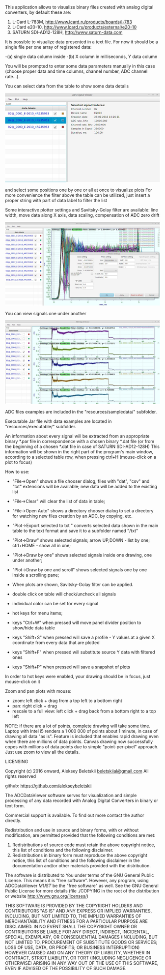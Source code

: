 This application allows to visualize binary files created with analog digital converters,
by default these are:

1. L-Card L-783M, http://www.lcard.ru/products/boards/l-783
2. L-Card e20-10, http://www.lcard.ru/products/external/e20-10
3. SATURN SDI-AD12-128H, http://www.saturn-data.com

It is possible to visualize data presented in a text file.
For now it should be a single file per one array of registered data:

 -(a) single data column inside
 -(b) X column in milliseconds, Y data column
 
You will be prompted to enter some data parameters manually in this case
 (choose proper data and time columns, channel number, ADC channel rate...).

You can select data from the table to show some data details

![controlWindow](resources/jpg/mainWindow.jpg)

and select some positions one by one or all at once to visualize plots
For more convenience the filter above the table can be utilized,
just insert a proper string with part of data label to filter the list

Some interactive plotter settings and Savitsky-Golay filter are available:
line width, move data along X axis, data scaling,
compensation of ADC zero drift

![plot](resources/jpg/PlotterSettingsAndSGfilter.jpg)

You can view signals one under another

![plot](resources/jpg/drawingOneByOne.jpg)

ADC files examples are included in the "resources/sampledata/" subfolder.

Executable Jar file with data examples are located in "resources/executable/" subfolder.

An information about every signal will be extracted from an appropriate
binary *.par file  in correspondence with a chosen binary *.dat file
(or from the beginning of a chosen *.dat file in case of SATURN SDI-AD12-128H)
This information will be shown in the right part of the program's main window,
according to a selected  table row, when pressing ctrl+H
(mouse-click on a plot to focus)


How to use:

   - "File->Open"               shows a file chooser dialog, files with "dat", "csv" and "txt"
                                extensions will be available;
                                new data will be added to the existing list
   - "File->Clear"              will clear the list of data in table;                                 
   - "File->Open Auto"          shows a directory chooser dialog to set a directory
                                for watching new files creation by an ADC, by copying, etc.

   - "Plot->Export selected to txt "     converts selected data shown in the main table
                                    to the text format and save it to a subfolder named "<source>/txt"
   - "Plot->Draw"                   shows selected signals;
                                    arrow UP,DOWN - list by one; ctrl+HOME - show all in one;
   - "Plot->Draw by one"            shows selected signals inside one drawing, one under another;
   - "Plot->Draw by one and scroll" shows selected signals one by one inside a scrolling pane;

   - When plots are shown, Savitsky-Golay filter can be applied.
   - double click on table will check/uncheck all signals
   - individual color can be set for every signal
   - hot keys for menu items;
   - keys "Ctrl+W" when pressed will move panel divider position
     to show/hide data table
   - keys "Shift+S" when pressed will save a profile - Y values
     at a given X coordinate from every data that are plotted
   - keys "Shift+F" when pressed will substitute source Y data with filtered ones
   - keys "Shift+P" when pressed will save a snapshot of plots

In order to hot keys were enabled, your drawing should be in focus, just mouse-click on it      

Zoom and pan plots with mouse:
   - zoom: left click + drag from a top left to a bottom right
   - pan: right click + drag 
   - rescale to a full view: left click + drag back from a bottom right to a top left

NOTE: if there are a lot of points, complete drawing will take some time.
      Laptop with Intel i5 renders a 1 000 000 of points about 1 minute,
      in case of drawing all data "as is".
      Feature is included that enables rapid drawing even when there are
      millions of data points. Canvas drawing now successfully
      copes with millions of data points due to simple "point-per-pixel" approach.
      Just use zoom to view all the details.

LICENSING

Copyright (c) 2016 onward, Aleksey Beletskii  <beletskiial@gmail.com>
All rights reserved

github: https://github.com/alekseybeletskii

The ADCDataViewer software serves for visualization and simple processing
of any data recorded with Analog Digital Converters in binary or text form.

Commercial support is available. To find out more contact the author directly.

Redistribution and use in source and binary forms, with or without
modification, are permitted provided that the following conditions are met:

  1. Redistributions of source code must retain the above copyright notice, this
     list of conditions and the following disclaimer.
  2. Redistributions in binary form must reproduce the above copyright notice,
     this list of conditions and the following disclaimer in the documentation
     and/or other materials provided with the distribution.

The software is distributed to You under terms of the GNU General Public
License. This means it is "free software". However, any program, using
ADCDataViewer _MUST_ be the "free software" as well.
See the GNU General Public License for more details
(file ./COPYING in the root of the distribution
or website <http://www.gnu.org/licenses/>)

THIS SOFTWARE IS PROVIDED BY THE COPYRIGHT HOLDERS AND CONTRIBUTORS "AS IS" AND
ANY EXPRESS OR IMPLIED WARRANTIES, INCLUDING, BUT NOT LIMITED TO, THE IMPLIED
WARRANTIES OF MERCHANTABILITY AND FITNESS FOR A PARTICULAR PURPOSE ARE
DISCLAIMED. IN NO EVENT SHALL THE COPYRIGHT OWNER OR CONTRIBUTORS BE LIABLE FOR
ANY DIRECT, INDIRECT, INCIDENTAL, SPECIAL, EXEMPLARY, OR CONSEQUENTIAL DAMAGES
(INCLUDING, BUT NOT LIMITED TO, PROCUREMENT OF SUBSTITUTE GOODS OR SERVICES;
LOSS OF USE, DATA, OR PROFITS; OR BUSINESS INTERRUPTION) HOWEVER CAUSED AND
ON ANY THEORY OF LIABILITY, WHETHER IN CONTRACT, STRICT LIABILITY, OR TORT
(INCLUDING NEGLIGENCE OR OTHERWISE) ARISING IN ANY WAY OUT OF THE USE OF THIS
SOFTWARE, EVEN IF ADVISED OF THE POSSIBILITY OF SUCH DAMAGE.
